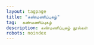 ```yaml
---
layout: tagpage
title: "கண்மணிப்புகழ்"
tag:  கண்மணிப்புகழ்
description: கண்மணிப்புகழ் நூல்கள்
robots: noindex
---
```

